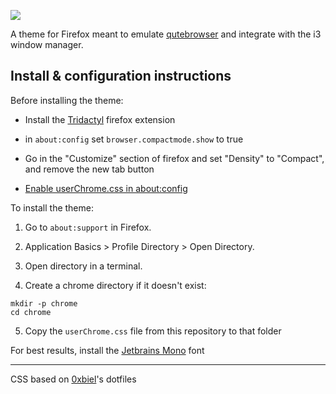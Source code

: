 ![](screenshot.png)

A theme for Firefox meant to emulate [qutebrowser](http://qutebrowser.org) and integrate with the i3 window manager.

## Install & configuration instructions

Before installing the theme:

- Install the [Tridactyl](https://addons.mozilla.org/en-US/firefox/addon/tridactyl-vim/) firefox extension

- in `about:config` set `browser.compactmode.show` to true

- Go in the "Customize" section of firefox and set "Density" to "Compact", and remove the new tab button

- [Enable userChrome.css in about:config](https://www.youtube.com/watch?v=levqpofIJ_k&feature=youtu.be)

To install the theme:

1. Go to `about:support` in Firefox.

2. Application Basics > Profile Directory > Open Directory.

3. Open directory in a terminal.

4. Create a chrome directory if it doesn't exist:

```
mkdir -p chrome
cd chrome
```

5. Copy the `userChrome.css` file from this repository to that folder


For best results, install the [Jetbrains Mono](https://www.jetbrains.com/lp/mono/) font

---

CSS based on [0xbiel](https://git.b-ap.xyz/)'s dotfiles
